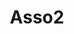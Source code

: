 ---
title: Asso2
domain: Domain2
address: Addr2
description: Desc2
photo: "https://www.arretetonchar.fr/wp-content/uploads/2014/12/bandeau-rejoignez-lassociation-660x330.jpeg"
important: false
---